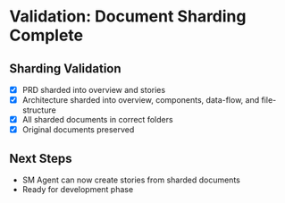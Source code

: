 # Validation: Document Sharding Complete

## Sharding Validation
- [x] PRD sharded into overview and stories
- [x] Architecture sharded into overview, components, data-flow, and file-structure
- [x] All sharded documents in correct folders
- [x] Original documents preserved

## Next Steps
- SM Agent can now create stories from sharded documents
- Ready for development phase
